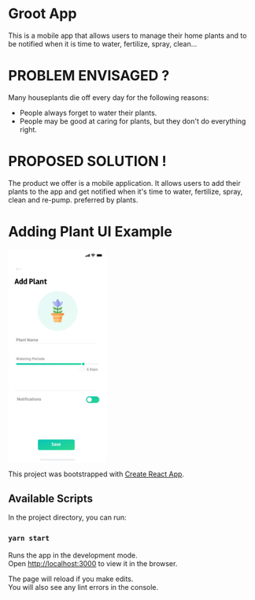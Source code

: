 # Groot App
This is a mobile app that allows users to manage their home plants and to be notified when it is time to water, fertilize, spray, clean...

# PROBLEM ENVISAGED ?
Many houseplants die off every day for the following reasons: 
* People always forget to water their plants. 
* People may be good at caring for plants, but they don't do everything right.

# PROPOSED SOLUTION !
The product we offer is a mobile application. It allows users to add their plants to the app and get notified when it's time to water, fertilize, spray, clean and re-pump. preferred by plants.

# Adding Plant UI Example
<img align="center" src="Add Plant.png" width="200" >

This project was bootstrapped with [Create React App](https://github.com/facebook/create-react-app).

## Available Scripts

In the project directory, you can run:

### `yarn start`

Runs the app in the development mode.<br />
Open [http://localhost:3000](http://localhost:3000) to view it in the browser.

The page will reload if you make edits.<br />
You will also see any lint errors in the console.
